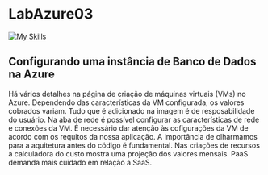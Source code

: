 # LabAzure03
[![My Skills](https://skillicons.dev/icons?i=azure)](https://skillicons.dev)
## Configurando uma instância de Banco de Dados na Azure

Há vários detalhes na página de criação de máquinas virtuais (VMs) no Azure. 
Dependendo das características da VM configurada, os valores cobrados variam.
Tudo que é adicionado na imagem é de resposabilidade do usuário.
Na aba de rede é possível configurar as características de rede e conexões da VM.
É necessário dar atenção às cofigurações da VM de acordo com os requitos da nossa aplicação.
A importância de olharmamos para a aquitetura antes do código é fundamental.
Nas criações de recursos a calculadora do custo mostra uma projeção dos valores mensais.
PaaS demanda mais cuidado em relação a SaaS.
